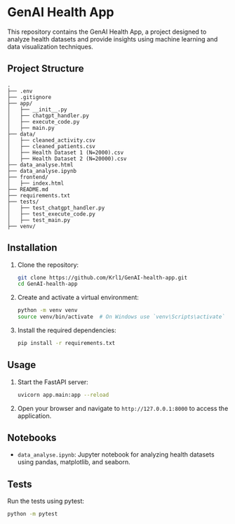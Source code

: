 # GenAI Health App

This repository contains the GenAI Health App, a project designed to analyze health datasets and provide insights using machine learning and data visualization techniques.

## Project Structure

```
.
├── .env
├── .gitignore
├── app/
│   ├── __init__.py
│   ├── chatgpt_handler.py
│   ├── execute_code.py
│   ├── main.py
├── data/
│   ├── cleaned_activity.csv
│   ├── cleaned_patients.csv
│   ├── Health Dataset 1 (N=2000).csv
│   ├── Health Dataset 2 (N=20000).csv
├── data_analyse.html
├── data_analyse.ipynb
├── frontend/
│   ├── index.html
├── README.md
├── requirements.txt
├── tests/
│   ├── test_chatgpt_handler.py
│   ├── test_execute_code.py
│   ├── test_main.py
├── venv/
```

## Installation

1. Clone the repository:
    ```sh
    git clone https://github.com/Krl1/GenAI-health-app.git
    cd GenAI-health-app
    ```

2. Create and activate a virtual environment:
    ```sh
    python -m venv venv
    source venv/bin/activate  # On Windows use `venv\Scripts\activate`
    ```

3. Install the required dependencies:
    ```sh
    pip install -r requirements.txt
    ```

## Usage

1. Start the FastAPI server:
    ```sh
    uvicorn app.main:app --reload
    ```

2. Open your browser and navigate to `http://127.0.0.1:8000` to access the application.

## Notebooks

- `data_analyse.ipynb`: Jupyter notebook for analyzing health datasets using pandas, matplotlib, and seaborn.

## Tests

Run the tests using pytest:
```sh
python -m pytest
```